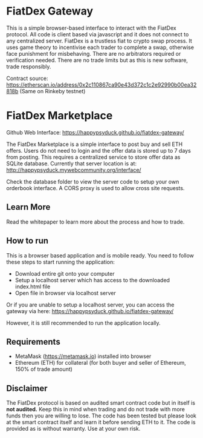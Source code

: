 # FiatDex Gateway
This is a simple browser-based interface to interact with the FiatDex protocol. All code is client based via javascript and it does not connect to any centralized server. FiatDex is a trustless fiat to crypto swap process. It uses game theory to incentivise each trader to complete a swap, otherwise face punishment for misbehaving. There are no arbitrators required or verification needed. There are no trade limits but as this is new software, trade responsibly.

Contract source: https://etherscan.io/address/0x2c110867ca90e43d372c1c2e92990b00ea32818b (Same on Rinkeby testnet)

# FiatDex Marketplace
Github Web Interface: https://happypsyduck.github.io/fiatdex-gateway/

The FiatDex Marketplace is a simple interface to post buy and sell ETH offers. Users do not need to login and the offer data is stored up to 7 days from posting. This requires a centralized service to store offer data as SQLite database. Currently that server location is at: http://happypsyduck.mywebcommunity.org/interface/

Check the database folder to view the server code to setup your own orderbook interface. A CORS proxy is used to allow cross site requests.

## Learn More
Read the whitepaper to learn more about the process and how to trade.

## How to run
This is a browser based application and is mobile ready. You need to follow these steps to start running the application:
* Download entire git onto your computer
* Setup a localhost server which has access to the downloaded index.html file
* Open file in browser via localhost server

Or if you are unable to setup a localhost server, you can access the gateway via here: 
https://happypsyduck.github.io/fiatdex-gateway/

However, it is still recommended to run the application locally.

## Requirements
* MetaMask (https://metamask.io) installed into browser
* Ethereum (ETH) for collateral (for both buyer and seller of Ethereum, 150% of trade amount)

## Disclaimer
The FiatDex protocol is based on audited smart contract code but in itself is **not audited.** Keep this in mind when trading and do not trade with more funds then you are willing to lose. The code has been tested but please look at the smart contract itself and learn it before sending ETH to it. The code is provided as is without warranty. Use at your own risk.
